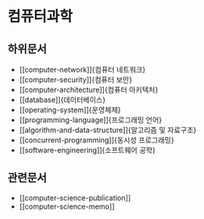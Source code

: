 # 컴퓨터과학

## 하위문서

- [[computer-network]]{컴퓨터 네트워크}
- [[computer-security]]{컴퓨터 보안}
- [[computer-architecture]]{컴퓨터 아키텍처}
- [[database]]{데이터베이스}
- [[operating-system]]{운영체제}
- [[programming-language]]{프로그래밍 언어}
- [[algorithm-and-data-structure]]{알고리즘 및 자료구조}
- [[concurrent-programming]]{동시성 프로그래밍}
- [[software-engineering]]{소프트웨어 공학}

## 관련문서

- [[computer-science-publication]]
- [[computer-science-memo]]
